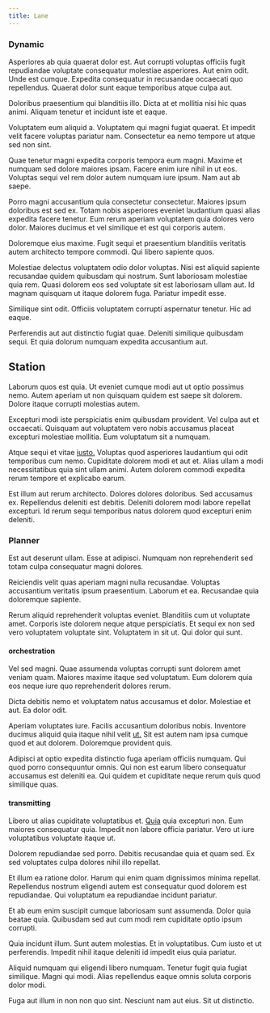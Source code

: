 ```yaml
---
title: Lane
---
```


### Dynamic

Asperiores ab quia quaerat dolor est. Aut corrupti voluptas officiis fugit repudiandae voluptate consequatur molestiae asperiores. Aut enim odit. Unde est cumque. Expedita consequatur in recusandae occaecati quo repellendus. Quaerat dolor sunt eaque temporibus atque culpa aut.

Doloribus praesentium qui blanditiis illo. Dicta at et mollitia nisi hic quas animi. Aliquam tenetur et incidunt iste et eaque.

Voluptatem eum aliquid a. Voluptatem qui magni fugiat quaerat. Et impedit velit facere voluptas pariatur nam. Consectetur ea nemo tempore ut atque sed non sint.

Quae tenetur magni expedita corporis tempora eum magni. Maxime et numquam sed dolore maiores ipsam. Facere enim iure nihil in ut eos. Voluptas sequi vel rem dolor autem numquam iure ipsum. Nam aut ab saepe.

Porro magni accusantium quia consectetur consectetur. Maiores ipsum doloribus est sed ex. Totam nobis asperiores eveniet laudantium quasi alias expedita facere tenetur. Eum rerum aperiam voluptatem quia dolores vero dolor. Maiores ducimus et vel similique et est qui corporis autem.

Doloremque eius maxime. Fugit sequi et praesentium blanditiis veritatis autem architecto tempore commodi. Qui libero sapiente quos.

Molestiae delectus voluptatem odio dolor voluptas. Nisi est aliquid sapiente recusandae quidem quibusdam qui nostrum. Sunt laboriosam molestiae quia rem. Quasi dolorem eos sed voluptate sit est laboriosam ullam aut. Id magnam quisquam ut itaque dolorem fuga. Pariatur impedit esse.

Similique sint odit. Officiis voluptatem corrupti aspernatur tenetur. Hic ad eaque.

Perferendis aut aut distinctio fugiat quae. Deleniti similique quibusdam sequi. Et quia dolorum numquam expedita accusantium aut.

## Station

Laborum quos est quia. Ut eveniet cumque modi aut ut optio possimus nemo. Autem aperiam ut non quisquam quidem est saepe sit dolorem. Dolore itaque corrupti molestias autem.

Excepturi modi iste perspiciatis enim quibusdam provident. Vel culpa aut et occaecati. Quisquam aut voluptatem vero nobis accusamus placeat excepturi molestiae mollitia. Eum voluptatum sit a numquam.

Atque sequi et vitae [iusto.](/facere/adipisci/molestiae/auto_loan_account_lead.md) Voluptas quod asperiores laudantium qui odit temporibus cum nemo. Cupiditate dolorem modi et aut et. Alias ullam a modi necessitatibus quia sint ullam animi. Autem dolorem commodi expedita rerum tempore et explicabo earum.

Est illum aut rerum architecto. Dolores dolores doloribus. Sed accusamus ex. Repellendus deleniti est debitis. Deleniti dolorem modi labore repellat excepturi. Id rerum sequi temporibus natus dolorem quod excepturi enim deleniti.

### Planner

Est aut deserunt ullam. Esse at adipisci. Numquam non reprehenderit sed totam culpa consequatur magni dolores.

Reiciendis velit quas aperiam magni nulla recusandae. Voluptas accusantium veritatis ipsum praesentium. Laborum et ea. Recusandae quia doloremque sapiente.

Rerum aliquid reprehenderit voluptas eveniet. Blanditiis cum ut voluptate amet. Corporis iste dolorem neque atque perspiciatis. Et sequi ex non sed vero voluptatem voluptate sint. Voluptatem in sit ut. Qui dolor qui sunt.

#### orchestration

Vel sed magni. Quae assumenda voluptas corrupti sunt dolorem amet veniam quam. Maiores maxime itaque sed voluptatum. Eum dolorem quia eos neque iure quo reprehenderit dolores rerum.

Dicta debitis nemo et voluptatem natus accusamus et dolor. Molestiae et aut. Ea dolor odit.

Aperiam voluptates iure. Facilis accusantium doloribus nobis. Inventore ducimus aliquid quia itaque nihil velit [ut.](/earum/quo/dolorem/assurance_blue_archive.md) Sit est autem nam ipsa cumque quod et aut dolorem. Doloremque provident quis.

Adipisci at optio expedita distinctio fuga aperiam officiis numquam. Qui quod porro consequuntur omnis. Qui non est earum libero consequatur accusamus est deleniti ea. Qui quidem et cupiditate neque rerum quis quod similique quas.

#### transmitting

Libero ut alias cupiditate voluptatibus et. [Quia](/voluptate/intelligent_metal_tuna_burundi_franc_land.md) quia excepturi non. Eum maiores consequatur quia. Impedit non labore officia pariatur. Vero ut iure voluptatibus voluptate itaque ut.

Dolorem repudiandae sed porro. Debitis recusandae quia et quam sed. Ex sed voluptates culpa dolores nihil illo repellat.

Et illum ea ratione dolor. Harum qui enim quam dignissimos minima repellat. Repellendus nostrum eligendi autem est consequatur quod dolorem est repudiandae. Qui voluptatum ea repudiandae incidunt pariatur.

Et ab eum enim suscipit cumque laboriosam sunt assumenda. Dolor quia beatae quia. Quibusdam sed aut cum modi rem cupiditate optio ipsum corrupti.

Quia incidunt illum. Sunt autem molestias. Et in voluptatibus. Cum iusto et ut perferendis. Impedit nihil itaque deleniti id impedit eius quia pariatur.

Aliquid numquam qui eligendi libero numquam. Tenetur fugit quia fugiat similique. Magni qui modi. Alias repellendus eaque omnis soluta corporis dolor modi.

Fuga aut illum in non non quo sint. Nesciunt nam aut eius. Sit ut distinctio.
